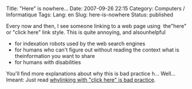 Title: \"Here\" is nowhere...
Date: 2007-09-26 22:15
Category: Computers / Informatique
Tags:
Lang: en
Slug: here-is-nowhere
Status: published

Every now and then, I see someone linking to a web page using  the"here" or "click here" link style. This is quite annoying, and alsounhelpful

-   for indexation robots used by the web search engines
-   for humans who can't figure out without reading the context what is theinformation you want to share
-   for humans with disabilities

You'll find more explanations about why this is bad practice h... Well... Imeant: Just read [whylinking with "click here" is bad practice](http://www.cs.tut.fi/%7Ejkorpela/www/click.html).
